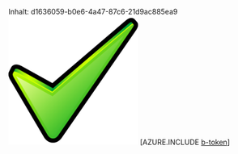 Inhalt: d1636059-b0e6-4a47-87c6-21d9ac885ea9![Bild](4f8985f2-b576-4b97-927f-9e095f62573e.png)
[AZURE.INCLUDE [b-token](21b471a6-3f3d-469c-87fe-c06d5ae868c9.md)]
